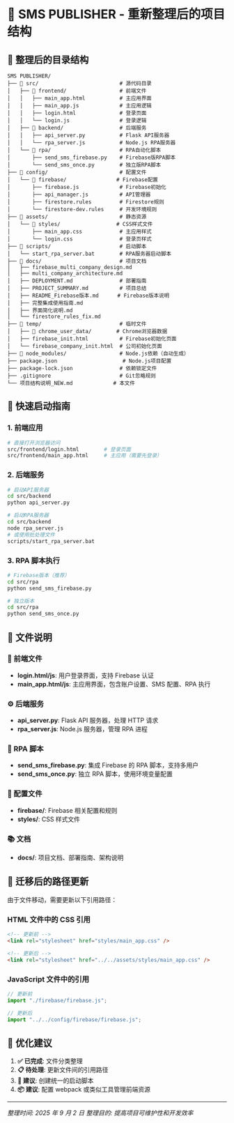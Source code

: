 # 📁 SMS PUBLISHER - 重新整理后的项目结构

## 🎯 整理后的目录结构

```
SMS PUBLISHER/
├── 📁 src/                          # 源代码目录
│   ├── 📁 frontend/                 # 前端文件
│   │   ├── main_app.html           # 主应用界面
│   │   ├── main_app.js             # 主应用逻辑
│   │   ├── login.html              # 登录页面
│   │   └── login.js                # 登录逻辑
│   ├── 📁 backend/                  # 后端服务
│   │   ├── api_server.py           # Flask API服务器
│   │   └── rpa_server.js           # Node.js RPA服务器
│   └── 📁 rpa/                      # RPA自动化脚本
│       ├── send_sms_firebase.py    # Firebase版RPA脚本
│       └── send_sms_once.py        # 独立版RPA脚本
├── 📁 config/                       # 配置文件
│   └── 📁 firebase/                # Firebase配置
│       ├── firebase.js             # Firebase初始化
│       ├── api_manager.js          # API管理器
│       ├── firestore.rules         # Firestore规则
│       └── firestore-dev.rules     # 开发环境规则
├── 📁 assets/                       # 静态资源
│   └── 📁 styles/                  # CSS样式文件
│       ├── main_app.css            # 主应用样式
│       └── login.css               # 登录页样式
├── 📁 scripts/                      # 启动脚本
│   └── start_rpa_server.bat        # RPA服务器启动脚本
├── 📁 docs/                         # 项目文档
│   ├── firebase_multi_company_design.md
│   ├── multi_company_architecture.md
│   ├── DEPLOYMENT.md               # 部署指南
│   ├── PROJECT_SUMMARY.md          # 项目总结
│   ├── README_Firebase版本.md      # Firebase版本说明
│   ├── 完整集成使用指南.md
│   ├── 界面简化说明.md
│   └── firestore_rules_fix.md
├── 📁 temp/                         # 临时文件
│   ├── 📁 chrome_user_data/        # Chrome浏览器数据
│   ├── firebase_init.html          # Firebase初始化页面
│   └── firebase_company_init.html  # 公司初始化页面
├── 📁 node_modules/                 # Node.js依赖（自动生成）
├── package.json                     # Node.js项目配置
├── package-lock.json               # 依赖锁定文件
├── .gitignore                      # Git忽略规则
└── 项目结构说明_NEW.md             # 本文件
```

## 🚀 快速启动指南

### 1. 前端应用

```bash
# 直接打开浏览器访问
src/frontend/login.html        # 登录页面
src/frontend/main_app.html     # 主应用（需要先登录）
```

### 2. 后端服务

```bash
# 启动API服务器
cd src/backend
python api_server.py

# 启动RPA服务器
cd src/backend
node rpa_server.js
# 或使用批处理文件
scripts/start_rpa_server.bat
```

### 3. RPA 脚本执行

```bash
# Firebase版本（推荐）
cd src/rpa
python send_sms_firebase.py

# 独立版本
cd src/rpa
python send_sms_once.py
```

## 📝 文件说明

### 🎨 前端文件

- **login.html/js**: 用户登录界面，支持 Firebase 认证
- **main_app.html/js**: 主应用界面，包含账户设置、SMS 配置、RPA 执行

### ⚙️ 后端服务

- **api_server.py**: Flask API 服务器，处理 HTTP 请求
- **rpa_server.js**: Node.js 服务器，管理 RPA 进程

### 🤖 RPA 脚本

- **send_sms_firebase.py**: 集成 Firebase 的 RPA 脚本，支持多用户
- **send_sms_once.py**: 独立 RPA 脚本，使用环境变量配置

### 🔧 配置文件

- **firebase/**: Firebase 相关配置和规则
- **styles/**: CSS 样式文件

### 📚 文档

- **docs/**: 项目文档、部署指南、架构说明

## 🔄 迁移后的路径更新

由于文件移动，需要更新以下引用路径：

### HTML 文件中的 CSS 引用

```html
<!-- 更新前 -->
<link rel="stylesheet" href="styles/main_app.css" />

<!-- 更新后 -->
<link rel="stylesheet" href="../../assets/styles/main_app.css" />
```

### JavaScript 文件中的引用

```javascript
// 更新前
import "./firebase/firebase.js";

// 更新后
import "../../config/firebase/firebase.js";
```

## 🎯 优化建议

1. **✅ 已完成**: 文件分类整理
2. **📋 待处理**: 更新文件间的引用路径
3. **🔧 建议**: 创建统一的启动脚本
4. **📦 建议**: 配置 webpack 或类似工具管理前端资源

---

_整理时间: 2025 年 9 月 2 日_
_整理目的: 提高项目可维护性和开发效率_
